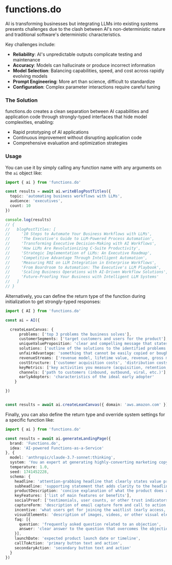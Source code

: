 # functions.do

AI is transforming businesses but integrating LLMs into existing systems presents challenges due to the clash between AI's non-deterministic nature and traditional software's deterministic characteristics.

Key challenges include:
- **Reliability**: AI's unpredictable outputs complicate testing and maintenance
- **Accuracy**: Models can hallucinate or produce incorrect information
- **Model Selection**: Balancing capabilities, speed, and cost across rapidly evolving models
- **Prompt Engineering**: More art than science, difficult to standardize
- **Configuration**: Complex parameter interactions require careful tuning

### The Solution

functions.do creates a clean separation between AI capabilities and application code through strongly-typed interfaces that hide model complexities, enabling:
- Rapid prototyping of AI applications
- Continuous improvement without disrupting application code
- Comprehensive evaluation and optimization strategies


### Usage

You can use it by simply calling any function name with any arguments on the `ai` object like:

```typescript
import { ai } from 'functions.do'

const results = await ai.writeBlogPostTitles({ 
  topic: 'automating business workflows with LLMs',
  audience: 'executives',
  count: 10
})

console.log(results)
// {
//   blogPostTitles: [
//     '10 Steps to Automate Your Business Workflows with LLMs',
//     'The Executive's Guide to LLM-Powered Process Automation',
//     'Transforming Executive Decision-Making with AI Workflows',
//     'How LLMs Are Revolutionizing C-Suite Productivity',
//     'Strategic Implementation of LLMs: An Executive Roadmap',
//     'Competitive Advantage Through Intelligent Automation',
//     'Measuring ROI on LLM Integration in Enterprise Workflows',
//     'From Boardroom to Automation: The Executive's LLM Playbook',
//     'Scaling Business Operations with AI-Driven Workflow Solutions',
//     'Future-Proofing Your Business with Intelligent LLM Systems'
//   ]
// }
```

Alternatively, you can define the return type of the function during initialization to get strongly-typed responses:

```typescript
import { AI } from 'functions.do'

const ai = AI({

  createLeanCanvas: {
      problems: ['top 3 problems the business solves'],
      customerSegments: ['target customers and users for the product'],
      uniqueValueProposition: 'clear and compelling message that states why you are different and worth buying',
      solutions: ['outline of the solutions to the identified problems'],
      unfairAdvantage: 'something that cannot be easily copied or bought',
      revenueStreams: ['revenue model, lifetime value, revenue, gross margin'],
      costStructure: ['customer acquisition costs', 'distribution costs', 'hosting', 'people', 'etc.'],
      keyMetrics: ['key activities you measure (acquisition, retention, referrals, etc.)'],
      channels: ['path to customers (inbound, outbound, viral, etc.)'],
      earlyAdopters: 'characteristics of the ideal early adopter'
    }

})


const results = await ai.createLeanCanvas({ domain: 'aws.amazon.com' })
```


Finally, you can also define the return type and override system settings for a specific function like:

```typescript
import { ai } from 'functions.do'

const results = await ai.generateLandingPage({ 
  brand: 'Functions.do', 
  idea: 'AI-powered Functions-as-a-Service' 
}, {
  model: 'anthropic/claude-3.7-sonnet:thinking',
  system: 'You an expert at generating highly-converting marketing copy for startup landing pages',
  temperature: 1.0,
  seed: 1741452228,
  schema: {
    headline: 'attention-grabbing headline that clearly states value proposition',
    subheadline: 'supporting statement that adds clarity to the headline',
    productDescription: 'concise explanation of what the product does and its benefits',
    keyFeatures: ['list of main features or benefits'],
    socialProof: ['testimonials, user counts, or other trust indicators'],
    captureForm: 'description of email capture form and call to action',
    incentive: 'what users get for joining the waitlist (early access, discount, etc.)',
    visualElements: 'description of images, videos, or other visual elements',
    faq: [{
      question: 'frequently asked question related to an objection',
      answer: 'clear answer to the question that overcomes the objection'
    }],
    launchDate: 'expected product launch date or timeline',
    callToAction: 'primary button text and action',
    secondaryAction: 'secondary button text and action'
  }
})